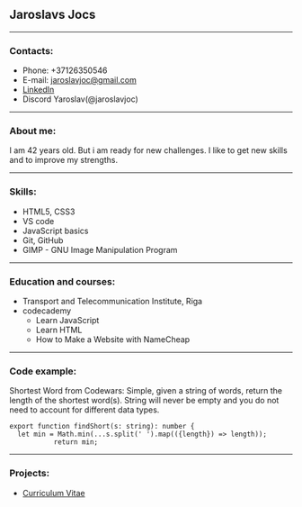 
## Jaroslavs Jocs
*****
### Contacts:
- Phone: +37126350546
- E-mail: jaroslavjoc@gmail.com
- [LinkedIn](https://www.linkedin.com/in/jaroslav-joc-b3a623222/)
- Discord Yaroslav(@jaroslavjoc)
*****
### About me:
I am 42 years old. But i am ready for new challenges. I like to get new skills and to improve my strengths.
*****
### Skills:
- HTML5, CSS3
- VS code
- JavaScript basics
- Git, GitHub
- GIMP - GNU Image Manipulation Program
*****
### Education and courses:
- Transport and Telecommunication Institute, Riga
- codecademy
    - Learn JavaScript
    - Learn HTML
    - How to Make a Website with NameCheap
*****
### Code example:
Shortest Word from Codewars: Simple, given a string of words, return the length of the shortest word(s).
String will never be empty and you do not need to account for different data types.

```
export function findShort(s: string): number {
  let min = Math.min(...s.split(' ').map(({length}) => length));
           return min;
```
*****
### Projects:
- [Curriculum Vitae](https://jaroslavjoc.github.io/rsschool-cv/cv)